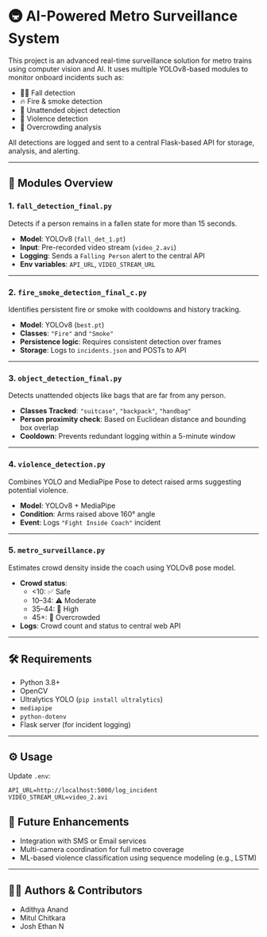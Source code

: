 # 🚇 AI-Powered Metro Surveillance System

This project is an advanced real-time surveillance solution for metro trains using computer vision and AI. It uses multiple YOLOv8-based modules to monitor onboard incidents such as:

- 🚶‍♂️ Fall detection
- 🔥 Fire & smoke detection
- 🎒 Unattended object detection
- 🥊 Violence detection
- 🚦 Overcrowding analysis

All detections are logged and sent to a central Flask-based API for storage, analysis, and alerting.

---

## 📁 Modules Overview

### 1. `fall_detection_final.py`
Detects if a person remains in a fallen state for more than 15 seconds.

- **Model**: YOLOv8 (`fall_det_1.pt`)
- **Input**: Pre-recorded video stream (`video_2.avi`)
- **Logging**: Sends a `Falling Person` alert to the central API
- **Env variables**: `API_URL`, `VIDEO_STREAM_URL`

---

### 2. `fire_smoke_detection_final_c.py`
Identifies persistent fire or smoke with cooldowns and history tracking.

- **Model**: YOLOv8 (`best.pt`)
- **Classes**: `"Fire"` and `"Smoke"`
- **Persistence logic**: Requires consistent detection over frames
- **Storage**: Logs to `incidents.json` and POSTs to API

---

### 3. `object_detection_final.py`
Detects unattended objects like bags that are far from any person.

- **Classes Tracked**: `"suitcase"`, `"backpack"`, `"handbag"`
- **Person proximity check**: Based on Euclidean distance and bounding box overlap
- **Cooldown**: Prevents redundant logging within a 5-minute window

---

### 4. `violence_detection.py`
Combines YOLO and MediaPipe Pose to detect raised arms suggesting potential violence.

- **Model**: YOLOv8 + MediaPipe
- **Condition**: Arms raised above 160° angle
- **Event**: Logs `"Fight Inside Coach"` incident

---

### 5. `metro_surveillance.py`
Estimates crowd density inside the coach using YOLOv8 pose model.

- **Crowd status**:
  - <10: ✅ Safe
  - 10–34: ⚠️ Moderate
  - 35–44: 🚨 High
  - 45+: 🔴 Overcrowded
- **Logs**: Crowd count and status to central web API

---

## 🛠️ Requirements

- Python 3.8+
- OpenCV
- Ultralytics YOLO (`pip install ultralytics`)
- `mediapipe`
- `python-dotenv`
- Flask server (for incident logging)

---

## ⚙️ Usage

Update `.env`:
```env
API_URL=http://localhost:5000/log_incident
VIDEO_STREAM_URL=video_2.avi
```


## 🧠 Future Enhancements

- Integration with SMS or Email services
- Multi-camera coordination for full metro coverage
- ML-based violence classification using sequence modeling (e.g., LSTM)

---

## 👨‍💻 Authors & Contributors
- Adithya Anand
- Mitul Chitkara
- Josh Ethan N
